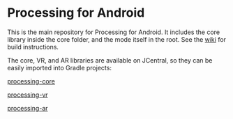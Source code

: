 Processing for Android
======================

This is the main repository for Processing for Android. It includes the core library inside the core folder, and the mode itself in the root. See the [wiki](https://github.com/processing/processing-android/wiki) for build instructions.

The core, VR, and AR libraries are available on JCentral, so they can be easily imported
into Gradle projects:

[processing-core](https://bintray.com/p5android/processing-android/processing-core)

[processing-vr](https://bintray.com/p5android/processing-android/processing-vr)

[processing-ar](https://bintray.com/p5android/processing-android/processing-ar)


